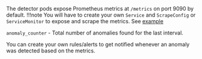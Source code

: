 The detector pods expose Prometheus metrics at `/metrics` on port 9090 by default.
!!!note
    You will have to create your own `Service` and `ScrapeConfig` or `ServiceMonitor` to expose and scrape the metrics.
    See [example](https://github.com/amitde69/anomaly-operator/blob/main/examples/minimal_spec_servicemontor.yaml)

`anomaly_counter` - Total number of anomalies found for the last interval. 

You can create your own rules/alerts to get notified whenever an anomaly was detected based on the metrics.
